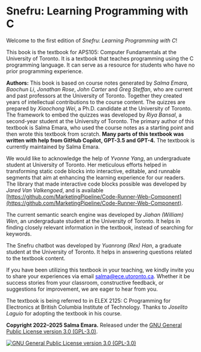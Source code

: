 # Snefru: Learning Programming with C

Welcome to the first edition of *Snefru: Learning Programming with C*!  

This book is the textbook for APS105: Computer Fundamentals at the University of Toronto. It is a textbook that teaches programming using the C programming language. It can serve as a resource for students who have no prior programming experience.

**Authors:** This book is based on course notes generated by *Salma Emara*, *Baochun Li*, *Jonathan Rose*, *John Carter* and *Greg Steffan*, who are current and past professors at the University of Toronto. Together they created years of intellectual contributions to the course content. The quizzes are prepared by *Xiaochong Wei*, a Ph.D. candidate at the University of Toronto. The framework to embed the quizzes was developed by *Riya Bansal*, a second-year student at the University of Toronto. The primary author of this textbook is Salma Emara, who used the course notes as a starting point and then wrote this textbook from scratch. **Many parts of this textbook was written with help from GitHub Copilot, GPT-3.5 and GPT-4.** The textbook is currently maintained by Salma Emara.

We would like to acknowledge the help of *Yvonne Yang*, an undergraduate student at University of Toronto. Her meticulous efforts helped in transforming static code blocks into interactive, editable, and runnable segments that aim at enhancing the learning experience for our readers. The library that made interactive code blocks possible was developed by *Jared Van Valkengoed*, and is available [https://github.com/MarketingPipeline/Code-Runner-Web-Component](https://github.com/MarketingPipeline/Code-Runner-Web-Component).

The current semantic search engine was developed by *Jiahan (William) Wen*, an undergraduate student at the University of Toronto. It helps in finding closely relevant information in the textbook, instead of searching for keywords. 

The Snefru chatbot was developed by *Yuanrong (Rex) Han*, a graduate student at the University of Toronto. It helps in answering questions related to the textbook content.

If you have been utilizing this textbook in your teaching, we kindly invite you to share your experiences via email   <span style="color:blue"><u>salma<i>@</i>ece<i>.</i>utoronto<i>.</i>ca</u></span>. Whether it be success stories from your classroom, constructive feedback, or suggestions for improvement, we are eager to hear from you.

The textbook is being referred to in ELEX 2125: C Programming for Electronics at British Columbia Institute of Technology. Thanks to *Joselito Laguio* for adopting the textbook in his course.

**Copyright 2022–2025 Salma Emara.** Released under the <a rel="license" href="https://www.gnu.org/licenses/gpl-3.0.html">GNU General Public License version 3.0 (GPL-3.0)</a>.

<a rel="license" href="https://www.gnu.org/licenses/gpl-3.0.html">
<img alt="GNU General Public License version 3.0 (GPL-3.0)" style="border-width:0"
src="https://www.gnu.org/graphics/gplv3-127x51.png" /></a>
